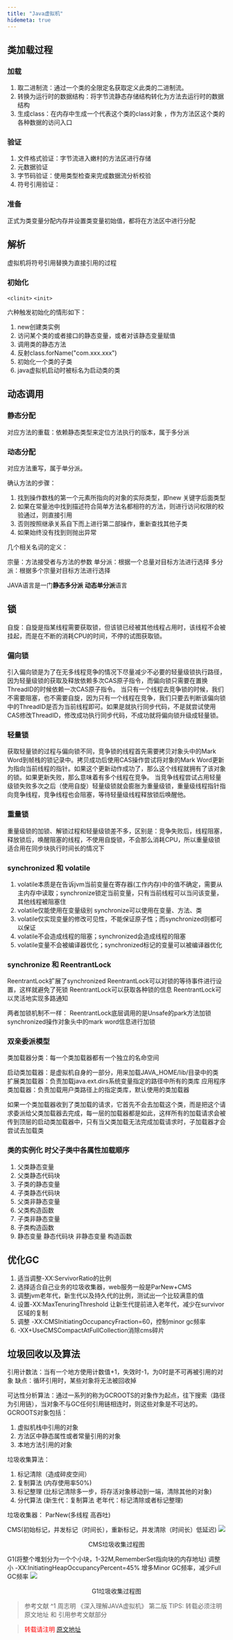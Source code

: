 ```yaml
---
title: "Java虚拟机"
hidemeta: true
---
```

## 类加载过程

### 加载

1. 取二进制流：通过一个类的全限定名获取定义此类的二进制流。
2. 转换为运行时的数据结构：将字节流静态存储结构转化为方法去运行时的数据结构
3. 生成class：在内存中生成一个代表这个类的class对象 ，作为方法区这个类的各种数据的访问入口

### 验证

1. 文件格式验证：字节流进入嫩村的方法区进行存储
2. 元数据验证
3. 字节码验证：使用类型检查来完成数据流分析校验
4. 符号引用验证：

### 准备

正式为类变量分配内存并设置类变量初始值，都将在方法区中进行分配

## 解析

虚拟机将符号引用替换为直接引用的过程

### 初始化

`<clinit>` `<init>`

六种触发初始化的情形如下：

1. new创建类实例
2. 访问某个类的或者接口的静态变量，或者对该静态变量赋值
3. 调用类的静态方法
4. 反射class.forName("com.xxx.xxx")
5. 初始化一个类的子类
6. java虚拟机启动时被标名为启动类的类

## 动态调用

### 静态分配

对应方法的重载：依赖静态类型来定位方法执行的版本，属于多分派

### 动态分配

对应方法重写，属于单分派。

确认方法的步骤：

1. 找到操作数栈的第一个元素所指向的对象的实际类型，即new 关键字后面类型
2. 如果在常量池中找到描述符合简单方法名都相符的方法，则进行访问权限的校验通过，则直接引用
3. 否则按照继承关系自下而上进行第二部操作，重新查找其他子类
4. 如果始终没有找到则抛出异常

几个相关名词的定义：

宗量：方法接受者与方法的参数
单分派：根据一个总量对目标方法进行选择
多分派：根据多个宗量对目标方法进行选择

JAVA语言是一门**静态多分派** **动态单分派**语言

## 锁

自旋：自旋是指某线程需要获取锁，但该锁已经被其他线程占用时，该线程不会被挂起，而是在不断的消耗CPU的时间，不停的试图获取锁。

### 偏向锁

引入偏向锁是为了在无多线程竞争的情况下尽量减少不必要的轻量级锁执行路径，因为轻量级锁的获取及释放依赖多次CAS原子指令，而偏向锁只需要在置换ThreadID的时候依赖一次CAS原子指令。
当只有一个线程去竞争锁的时候，我们不需要阻塞，也不需要自旋，因为只有一个线程在竞争，我们只要去判断该偏向锁中的ThreadID是否为当前线程即可。如果是就执行同步代码，不是就尝试使用CAS修改ThreadID，修改成功执行同步代码，不成功就将偏向锁升级成轻量锁。

### 轻量锁

获取轻量锁的过程与偏向锁不同，竞争锁的线程首先需要拷贝对象头中的Mark Word到帧栈的锁记录中。拷贝成功后使用CAS操作尝试将对象的Mark Word更新为指向当前线程的指针。如果这个更新动作成功了，那么这个线程就拥有了该对象的锁。如果更新失败，那么意味着有多个线程在竞争。
当竞争线程尝试占用轻量级锁失败多次之后（使用自旋）轻量级锁就会膨胀为重量级锁，重量级线程指针指向竞争线程，竞争线程也会阻塞，等待轻量级线程释放锁后唤醒他。

### 重量锁

重量级锁的加锁、解锁过程和轻量级锁差不多，区别是：竞争失败后，线程阻塞，释放锁后，唤醒阻塞的线程，不使用自旋锁，不会那么消耗CPU，所以重量级锁适合用在同步块执行时间长的情况下


### synchronized 和 volatile

1. volatile本质是在告诉jvm当前变量在寄存器(工作内存)中的值不确定，需要从主内存中读取；synchronize锁定当前变量，只有当前线程可以当问该变量，其他线程被阻塞住
2. volatile仅能使用在变量级别 synchronize可以使用在变量、方法、类
3. volatile仅实现变量的修改可见性，不能保证原子性；而synchronized则都可以保证
4. volatile不会造成线程的阻塞；synchronized会造成线程的阻塞
5. volatile变量不会被编译器优化；synchronized标记的变量可以被编译器优化


### synchronize 和 ReentrantLock

ReentrantLock扩展了synchronized
ReentrantLock可以对锁的等待事件进行设置，这样就避免了死锁
ReentrantLock可以获取各种锁的信息
ReentrantLock可以灵活地实现多路通知


两者加锁机制不一样：
ReentrantLock底层调用的是Unsafe的park方法加锁
synchronized操作对象头中的mark word信息进行加锁

### 双亲委派模型

类加载器分类：每一个类加载器都有一个独立的名命空间

启动类加载器：是虚拟机自身的一部分，用来加载JAVA_HOME/lib/目录中的类
扩展类加载器：负责加载java.ext.dirs系统变量指定的路径中所有的类库
应用程序类加载器：负责加载用户类路径上的指定类库，默认使用的类加载器

如果一个类加载器收到了类加载的请求，它首先不会去加载这个类，而是把这个请求委派给父类加载器去完成，每一层的加载器都是如此，这样所有的加载请求会被传到顶层的启动类加载器中，只有当父类加载无法完成加载请求时，子加载器才会尝试去加载类

### 类的实例化 时父子类中各属性加载顺序

1. 父类静态变量
2. 父类静态代码块
3. 子类的静态变量
4. 子类静态代码块
5. 父类非静态变量
6. 父类构造函数
7. 子类非静态变量
8. 子类构造函数
9. 静态变量 静态代码块 非静态变量 构造函数

## 优化GC

1. 适当调整-XX:ServivorRatio的比例
2. 选择适合自己业务的垃圾收集器，web服务一般是ParNew+CMS
3. 调整jvm老年代，新生代以及持久代的比例，测试出一个比较满意的值
4. 设置-XX:MaxTenuringThreshold 让新生代提前进入老年代，减少在survivor区域的复制
5. 调整 -XX:CMSInitiatingOccupancyFraction=60，控制minor gc频率
6. -XX+UseCMSCompactAtFullCollection消除cms碎片

## 垃圾回收以及算法

引用计数法：当有一个地方使用计数值+1，失效时-1，为0时是不可再被引用的对象
缺点：循环引用时，某些对象将无法被回收掉

可达性分析算法：通过一系列的称为GCROOTS的对象作为起点，往下搜索（路径为引用链），当对象不与GC任何引用链相连时，则这些对象是不可达的。
GCROOTS对象包括：

1. 虚拟机栈中引用的对象
2. 方法区中静态属性或者常量引用的对象
3. 本地方法引用的对象

垃圾收集算法：

1. 标记清除（造成碎皮空间）
2. 复制算法 (内存使用率50%)
3. 标记整理 (比标记清除多一步，将存活对象移动到一端，清除其他的对象)
4. 分代算法 (新生代：复制算法 老年代：标记清除或者标记整理)

垃圾收集器：
ParNew(多线程 高吞吐)

CMS(初始标记，并发标记（时间长），重新标记，并发清除（时间长）低延迟)
![](https://img2020.cnblogs.com/blog/2023890/202109/2023890-20210920111706910-490637062.jpg)

<center>CMS垃圾收集过程图</center>

G1(将整个堆划分为一个个小块，1-32M,RememberSet指向块的内存地址) 调整小 -XX:InitiatingHeapOccupancyPercent=45% 增多Minor GC频率，减少Full GC频率
![](https://img2020.cnblogs.com/blog/2023890/202109/2023890-20210920111706708-440925468.jpg)

<center>G1垃圾收集过程图</center>


> 参考文献
> ^1 周志明 《深入理解JAVA虚拟机》 第二版
> TIPS: 转载必须注明原文地址 和 引用参考文献部分
> </init></clinit>



> <font color="red" >转载请注明 [原文地址](https://www.cnblogs.com/whalefall541/p/15313935.html)</font>